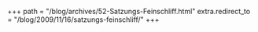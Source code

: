 +++
path = "/blog/archives/52-Satzungs-Feinschliff.html"
extra.redirect_to = "/blog/2009/11/16/satzungs-feinschliff/"
+++
